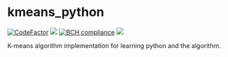 # kmeans_python
[![CodeFactor](https://www.codefactor.io/repository/github/amrukwa/kmeans_python/badge)](https://www.codefactor.io/repository/github/amrukwa/kmeans_python)
<a href="https://codeclimate.com/github/amrukwa/kmeans_python/maintainability"><img src="https://api.codeclimate.com/v1/badges/a71d05f32f91183ab71b/maintainability" /></a>
[![BCH compliance](https://bettercodehub.com/edge/badge/amrukwa/kmeans_python?branch=master)](https://bettercodehub.com/)
<a href="https://codeclimate.com/github/amrukwa/kmeans_python/test_coverage"><img src="https://api.codeclimate.com/v1/badges/a71d05f32f91183ab71b/test_coverage" /></a>

K-means algorithm implementation for learning python and the algorithm.
